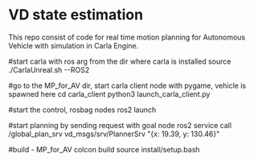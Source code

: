 # VD state estimation

This repo consist of code for real time motion planning for Autonomous Vehicle with simulation in Carla Engine. 

#start carla with ros arg from the dir where carla is installed
source ./CarlaUnreal.sh --ROS2

#go to the MP_for_AV dir, start carla client node with pygame, vehicle is spawned here
cd carla_client 
python3 launch_carla_client.py

#start the control, rosbag nodes
ros2 launch 

#start planning by sending request with goal node
ros2 service call /global_plan_srv vd_msgs/srv/PlannerSrv "{x: 19.39, y: 130.46}"

#build - MP_for_AV
colcon build
source install/setup.bash

